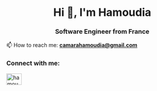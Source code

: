 <h1 align="center">Hi 👋, I'm Hamoudia</h1>
<h3 align="center">Software Engineer from France</h3>

📫 How to reach me: **camarahamoudia@gmail.com**

<h3 align="left">Connect with me:</h3>
<p align="left">
<a href="https://www.linkedin.com/in/hamoudia-camara-700b03204/" target="_blank"><img align="center" src="https://raw.githubusercontent.com/rahuldkjain/github-profile-readme-generator/master/src/images/icons/Social/linked-in-alt.svg" alt="hamoudia-camara" height="30" width="40" /></a>
</p>
<!--
**HamCam203/HamCam203** is a ✨ _special_ ✨ repository because its `README.md` (this file) appears on your GitHub profile.

Here are some ideas to get you started:

- 🔭 I’m currently working on ...
- 🌱 I’m currently learning ...
- 👯 I’m looking to collaborate on ...
- 🤔 I’m looking for help with ...
- 💬 Ask me about ...
- 📫 How to reach me: ...
- 😄 Pronouns: ...
- ⚡ Fun fact: ...
-->
